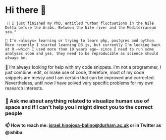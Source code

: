 # Hi there 👋

` 🔭 I just finished my PhD, entitled "Urban fluctuations in the Nile Delta before the Arabs. Between the Nile river and the Mediterranean sea."`

`🌱 I’m «always» learning or trying to learn php, postgres and python. More recently I started learning D3.js, but currently I'm looking back at R –which I used more than 10 years ago– since I need to run some analyses soon and yes, they need to be reproducible as science should always be.`

🤔 I’m always looking for help with my code snippets. I'm not a programmer, I just combine, edit, or make use of code, therefore, most of my code snippets are messy and I am certain that can be improved and corrected. Nevertheless, until now I have solved very specific problems for my own research interests.

### 💬 Ask me about anything related to visualize human use of space and if I can't help you I might direct you to the correct people

#### 📫 How to reach me: israel.hinojosa-balino@durham.ac.uk or in Twitter as @ishiba


<!--
**ishibaro/ishibaro** is a ✨ _special_ ✨ repository because its `README.md` (this file) appears on your GitHub profile.

Here are some ideas to get you started:

- 🔭 I’m currently working on ...
- 🌱 I’m currently learning ...
- 👯 I’m looking to collaborate on ...
- 🤔 I’m looking for help with ...
- 💬 Ask me about ...
- 📫 How to reach me: ...
- 😄 Pronouns: ...
- ⚡ Fun fact: ...
-->
